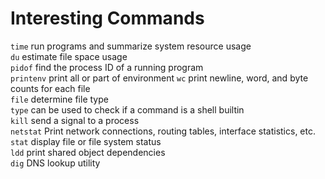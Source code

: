 # Interesting Commands
`time` run programs and summarize system resource usage  
`du` estimate file space usage  
`pidof` find the process ID of a running program  
`printenv` print all or part of environment
`wc` print newline, word, and byte counts for each file  
`file` determine file type  
`type` can be used to check if a command is a shell builtin  
`kill` send a signal to a process  
`netstat` Print network connections, routing tables, interface statistics, etc.  
`stat` display file or file system status  
`ldd` print shared object dependencies  
`dig` DNS lookup utility  
